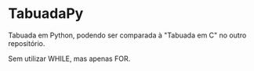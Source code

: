 # TabuadaPy

Tabuada em Python, podendo ser comparada à "Tabuada em C" no outro repositório.

Sem utilizar WHILE, mas apenas FOR.

